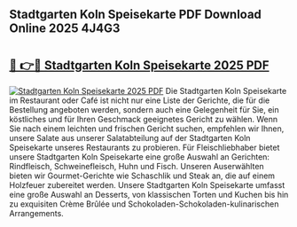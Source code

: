 ## Stadtgarten Koln Speisekarte PDF Download Online 2025 4J4G3

# <h2><a href="http://gca98l.nevu.top/?p=Stadtgarten+Koln+Speisekarte">🔗 👉🔴 Stadtgarten Koln Speisekarte 2025 PDF</a></h2>

[![Stadtgarten Koln Speisekarte 2025 PDF](https://i.imgur.com/dBaPXMq.png)](http://gca98l.nevu.top/?p=Stadtgarten+Koln+Speisekarte)
Die Stadtgarten Koln Speisekarte im Restaurant oder Café ist nicht nur eine Liste der Gerichte, die für die Bestellung angeboten werden, sondern auch eine Gelegenheit für Sie, ein köstliches und für Ihren Geschmack geeignetes Gericht zu wählen. Wenn Sie nach einem leichten und frischen Gericht suchen, empfehlen wir Ihnen, unsere Salate aus unserer Salatabteilung auf der Stadtgarten Koln Speisekarte unseres Restaurants zu probieren. Für Fleischliebhaber bietet unsere Stadtgarten Koln Speisekarte eine große Auswahl an Gerichten: Rindfleisch, Schweinefleisch, Huhn und Fisch. Unseren Auserwählten bieten wir Gourmet-Gerichte wie Schaschlik und Steak an, die auf einem Holzfeuer zubereitet werden. Unsere Stadtgarten Koln Speisekarte umfasst eine große Auswahl an Desserts, von klassischen Torten und Kuchen bis hin zu exquisiten Crème Brûlée und Schokoladen-Schokoladen-kulinarischen Arrangements.

